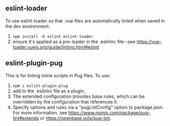 ## eslint-loader
To use eslint-loader so that .vue files are automatically linted when saved in the dev environment:
1. `npm install -D eslint eslint-loader`
2. ensure it's applied as a pre-loader in the .eslintrc file--see https://vue-loader.vuejs.org/guide/linting.html#eslint

## eslint-plugin-pug
This is for linting inline scripts in Pug files. To use:
1. `npm i eslint-plugin-plug`
2. add to the .eslintrc file as a plugin.
3. The extended configuration provides base rules, which can be overridden by the configuration that references it.
4. Specify options and rules via a "pugLintConfig" option to package.json.
For more information, see https://www.npmjs.com/package/pug-lint#extends or https://openbase.io/js/pug-lint.


